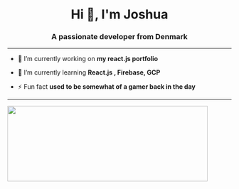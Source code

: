 <h1 align="center">Hi 👋, I'm Joshua</h1>
<h3 align="center">A passionate developer from Denmark</h3>
<hr>

- 🔭 I’m currently working on **my react.js portfolio**

- 🌱 I’m currently learning **React.js , Firebase, GCP**

- ⚡ Fun fact **used to be somewhat of a gamer back in the day**
<hr>

<img width="450" height="170" align="center" src="https://camo.githubusercontent.com/1bb806e723408096c0fd68d0ad371835740f608d20f9e20d704533184b8531fb/68747470733a2f2f6769746875622d726561646d652d73746174732e76657263656c2e6170702f6170693f757365726e616d653d4b6172696d583332267468656d653d6d69646e696768742d707572706c652673686f775f69636f6e733d747275652662675f636f6c6f723d30443131313726686964655f626f726465723d74727565" data-canonical-src="https://github-readme-stats.vercel.app/api?username=KarimX32&amp;theme=midnight-purple&amp;show_icons=true&amp;bg_color=0D1117&amp;hide_border=true" style="max-width:100%;">
